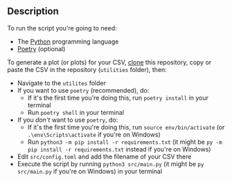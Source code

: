 ## Description

To run the script you're going to need:

- The [Python](https://www.python.org/) programming language
- [Poetry](https://python-poetry.org/docs/#installation) (optional)

To generate a plot (or plots) for your CSV, [clone](https://docs.gitlab.com/ee/gitlab-basics/start-using-git.html#clone-a-repository) this repository, copy or paste the CSV in the repository (`utilities` folder), then:

- Navigate to the `utilites` folder
- If you want to use `poetry` (recommended), do:
    - If it's the first time you're doing this, run `poetry install` in your terminal
    - Run `poetry shell` in your terminal
- If you *don't* want to use `poetry`, do:
    - If it's the first time you're doing this, run `source env/bin/activate` (or `.\env\Scripts\activate` if you're on Windows)
    - Run `python3 -m pip install -r requirements.txt` (it might be `py -m pip install -r requirements.txt` instead if you're on Windows)
- Edit `src/config.toml` and add the filename of your CSV there
- Execute the script by running `python3 src/main.py` (it might be `py src/main.py` if you're on Windows) in your terminal